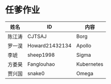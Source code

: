 # 任爹作业
| 姓名 | ID | 内容 |
| ------ | ------ | ------ |
| 陈江涛 | CJTSAJ  | Borg |
| 罗一淏| Howard21432134 | Apollo |
| 李琥 | sheep1998 | Sigma |
| 方娄昊 | Fanglouhao | Kubernetes |
| 贾兴国 | snake0 | Omega |
